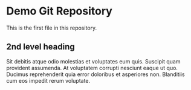 # Demo Git Repository

This is the first file in this repository.

## 2nd level heading

Sit debitis atque odio molestias et voluptates eum quis. Suscipit quam provident assumenda. At voluptatem corrupti nesciunt eaque ut quo. Ducimus reprehenderit quia error doloribus et asperiores non. Blanditiis cum eos impedit rerum voluptate.
